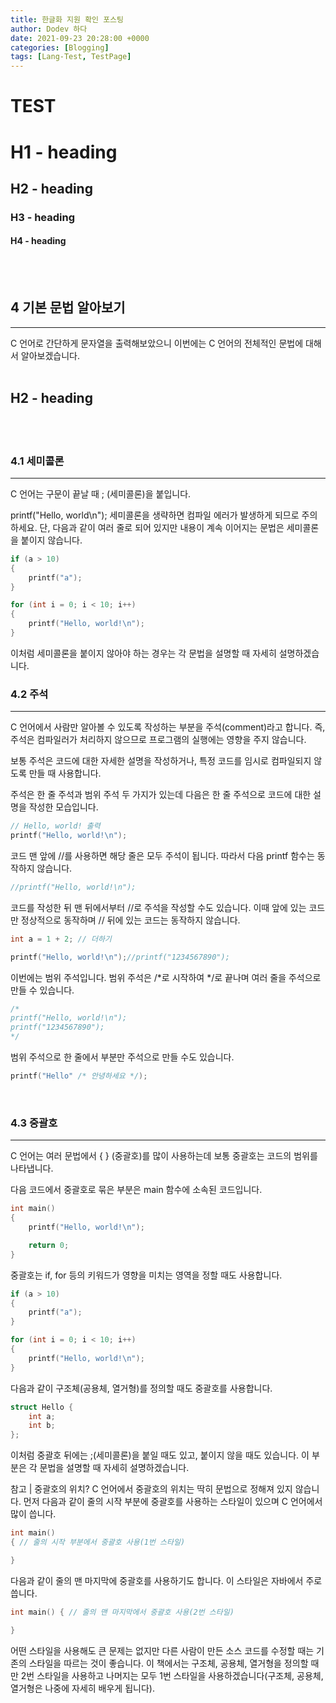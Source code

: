 ```yaml
---
title: 한글화 지원 확인 포스팅
author: Dodev 하다
date: 2021-09-23 20:28:00 +0000
categories: [Blogging]
tags: [Lang-Test, TestPage]
---
```

 

 # TEST
 # H1 - heading

<h2>H2 - heading</h2>

<h3 data-toc-skip>H3 - heading</h3>

<h4>H4 - heading</h4>
<br>
<br>

## 4 기본 문법 알아보기
---
C 언어로 간단하게 문자열을 출력해보았으니 이번에는 C 언어의 전체적인 문법에 대해서 알아보겠습니다.
<br>
<br>

<h2 data-toc-skip>H2 - heading</h2>

<br>
<br>

### 4.1 세미콜론
---
C 언어는 구문이 끝날 때 ; (세미콜론)을 붙입니다.

printf("Hello, world\n");
세미콜론을 생략하면 컴파일 에러가 발생하게 되므로 주의하세요. 단, 다음과 같이 여러 줄로 되어 있지만 내용이 계속 이어지는 문법은 세미콜론을 붙이지 않습니다.
```c
if (a > 10)
{
    printf("a");
}

for (int i = 0; i < 10; i++)
{
    printf("Hello, world!\n");
}
```
이처럼 세미콜론을 붙이지 않아야 하는 경우는 각 문법을 설명할 때 자세히 설명하겠습니다.
<br>

### 4.2 주석
---
C 언어에서 사람만 알아볼 수 있도록 작성하는 부분을 주석(comment)라고 합니다. 즉, 주석은 컴파일러가 처리하지 않으므로 프로그램의 실행에는 영향을 주지 않습니다.

보통 주석은 코드에 대한 자세한 설명을 작성하거나, 특정 코드를 임시로 컴파일되지 않도록 만들 때 사용합니다.

주석은 한 줄 주석과 범위 주석 두 가지가 있는데 다음은 한 줄 주석으로 코드에 대한 설명을 작성한 모습입니다.

```c
// Hello, world! 출력
printf("Hello, world!\n");
```
코드 맨 앞에 //를 사용하면 해당 줄은 모두 주석이 됩니다. 따라서 다음 printf 함수는 동작하지 않습니다.

```c
//printf("Hello, world!\n");
```
코드를 작성한 뒤 맨 뒤에서부터 //로 주석을 작성할 수도 있습니다. 이때 앞에 있는 코드만 정상적으로 동작하며 // 뒤에 있는 코드는 동작하지 않습니다.

```c
int a = 1 + 2; // 더하기

printf("Hello, world!\n");//printf("1234567890");
```
이번에는 범위 주석입니다. 범위 주석은 /*로 시작하여 */로 끝나며 여러 줄을 주석으로 만들 수 있습니다.

```c
/*
printf("Hello, world!\n");
printf("1234567890");
*/
```
범위 주석으로 한 줄에서 부분만 주석으로 만들 수도 있습니다.

```c
printf("Hello" /* 안녕하세요 */);
```
<br>

### 4.3 중괄호
---
C 언어는 여러 문법에서 { } (중괄호)를 많이 사용하는데 보통 중괄호는 코드의 범위를 나타냅니다.

다음 코드에서 중괄호로 묶은 부분은 main 함수에 소속된 코드입니다.

```c
int main()
{
    printf("Hello, world!\n");

    return 0;
}
```
중괄호는 if, for 등의 키워드가 영향을 미치는 영역을 정할 때도 사용합니다.

```c
if (a > 10)
{
    printf("a");
}

for (int i = 0; i < 10; i++)
{
    printf("Hello, world!\n");
}
```
다음과 같이 구조체(공용체, 열거형)를 정의할 때도 중괄호를 사용합니다.

```c
struct Hello {
    int a;
    int b;
};
```
이처럼 중괄호 뒤에는 ;(세미콜론)을 붙일 때도 있고, 붙이지 않을 때도 있습니다. 이 부분은 각 문법을 설명할 때 자세히 설명하겠습니다.

참고 | 중괄호의 위치?
C 언어에서 중괄호의 위치는 딱히 문법으로 정해져 있지 않습니다. 먼저 다음과 같이 줄의 시작 부분에 중괄호를 사용하는 스타일이 있으며 C 언어에서 많이 씁니다.

```c
int main()
{ // 줄의 시작 부분에서 중괄호 사용(1번 스타일)

}
```
다음과 같이 줄의 맨 마지막에 중괄호를 사용하기도 합니다. 이 스타일은 자바에서 주로 씁니다.

```c
int main() { // 줄의 맨 마지막에서 중괄호 사용(2번 스타일)

}
```
어떤 스타일을 사용해도 큰 문제는 없지만 다른 사람이 만든 소스 코드를 수정할 때는 기존의 스타일을 따르는 것이 좋습니다. 이 책에서는 구조체, 공용체, 열거형을 정의할 때만 2번 스타일을 사용하고 나머지는 모두 1번 스타일을 사용하겠습니다(구조체, 공용체, 열거형은 나중에 자세히 배우게 됩니다).